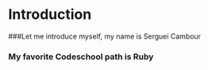 # Introduction
###Let me introduce myself, my name is Serguei Cambour
### My favorite Codeschool path is Ruby